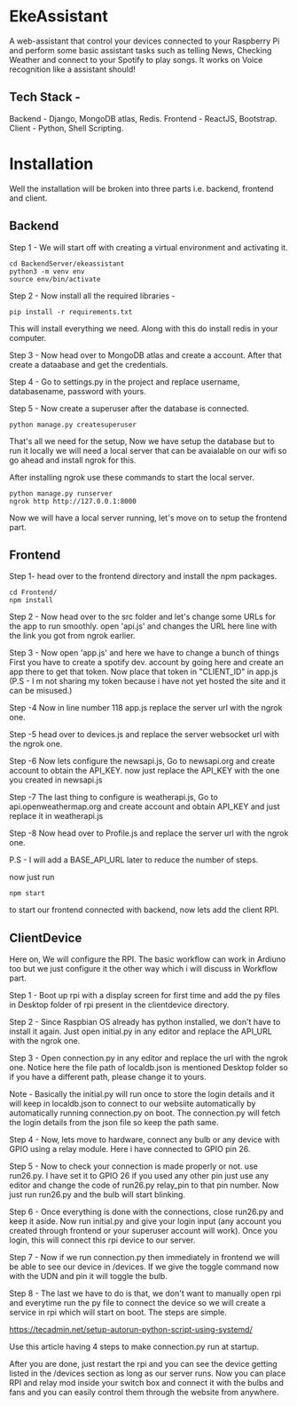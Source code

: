 # EkeAssistant
A web-assistant that control your devices connected to your Raspberry Pi and perform some basic assistant tasks such as telling News, Checking Weather and connect to your Spotify to play songs. It works on Voice recognition like a assistant should!


## Tech Stack -

Backend - Django, MongoDB atlas, Redis.
Frontend - ReactJS, Bootstrap.
Client - Python, Shell Scripting.

# Installation

Well the installation will be broken into three parts i.e. backend, frontend and client. 

## Backend 

Step 1 - We will start off with creating a virtual environment and activating it.
```
cd BackendServer/ekeassistant
python3 -m venv env
source env/bin/activate
```
Step 2 - Now install all the required libraries -

```
pip install -r requirements.txt
```
This will install everything we need. Along with this do install redis in your computer.

Step 3 - Now head over to MongoDB atlas and create a account. After that create a dataabase and get the credentials.

Step 4 - Go to settings.py in the project and replace username, databasename, password with yours.

Step 5 - Now create a superuser after the database is connected.
```
python manage.py createsuperuser
```
That's all we need for the setup, Now we have setup the database but to run it locally we will need a local server that can be avaialable on our wifi so go ahead and install ngrok for this.

After installing ngrok use these commands to start the local server.
```
python manage.py runserver
ngrok http http://127.0.0.1:8000
```
Now we will have a local server running, let's move on to setup the frontend part.

## Frontend

Step 1- head over to the frontend directory and install the npm packages.
```
cd Frontend/
npm install 
```

Step 2 - Now head over to the src folder and let's change some URLs for the app to run smoothly.
open 'api.js' and changes the URL here line with the link you got from ngrok earlier.

Step 3 - Now open 'app.js' and here we have to change a bunch of things
First you have to create a spotify dev. account by going here and create an app there to get that token.
Now place that token in "CLIENT_ID" in app.js
(P.S - I m not sharing my token because i have not yet hosted the site and it can be misused.)

Step -4 Now in line number 118 app.js replace the server url with the ngrok one.

Step -5 head over to devices.js and replace the server websocket url with the ngrok one.

Step -6 Now lets configure the newsapi.js, Go to newsapi.org and create account to obtain the API_KEY. 
        now just replace the API_KEY with the one you created in newsapi.js
        
Step -7 The last thing to configure is weatherapi.js, Go to api.openweathermap.org and create account and obtain API_KEY and just replace it 
        in weatherapi.js
        
Step -8 Now head over to Profile.js and replace the server url with the ngrok one.

P.S - I will add a BASE_API_URL later to reduce the number of steps. 

now just run
```
npm start
```

to start our frontend connected with backend, now lets add the client RPI.

## ClientDevice

Here on, We will configure the RPI. The basic workflow can work in Ardiuno too but we just configure it the other way which i will discuss in Workflow part.

Step 1 - Boot up rpi with a display screen for first time and add the py files in Desktop folder of rpi present in the clientdevice directory.

Step 2 - Since Raspbian OS already has python installed, we don't have to install it again. Just open initial.py in any editor and replace the API_URL with the ngrok one.
 
Step 3 - Open connection.py in any editor and replace the url with the ngrok one. Notice here the file path of localdb.json is mentioned Desktop folder so if you have a different path, please change it to yours.

Note - Basically the initial.py will run once to store the login details and it will keep in localdb.json to connect to our websiite automatically by automatically running connection.py on boot. The connection.py will fetch the login details from the json file so keep the path same.

Step 4 - Now, lets move to hardware, connect any bulb or any device with GPIO using a relay module. Here i have connected to GPIO pin 26.

Step 5 - Now to check your connection is made properly or not. use run26.py. I have set it to GPIO 26 if you used any other pin just use any editor and change the code of run26.py relay_pin to that pin number. Now just run run26.py and the bulb will start blinking.

Step 6 - Once everything is done with the connections, close run26.py and keep it aside. 
        Now run initial.py and give your login input (any account you created through frontend or your superuser account will work). Once you login, this will connect this rpi device to our server. 
        
Step 7 - Now if we run connection.py then immediately in frontend we will be able to see our device in /devices. If we give the toggle command now with the UDN and pin it will toggle the bulb.

Step 8 - The last we have to do is that, we don't want to manually open rpi and everytime run the py file to connect the device so we will create a service in rpi which will start on boot. The steps are simple. 

https://tecadmin.net/setup-autorun-python-script-using-systemd/

Use this article having 4 steps to make connection.py run at startup.

After you are done, just restart the rpi and you can see the device getting listed in the /devices section as long as our server runs. Now you can place RPI and relay mod inside your switch box and connect it with the bulbs and fans and you can easily control them through the website from anywhere.

